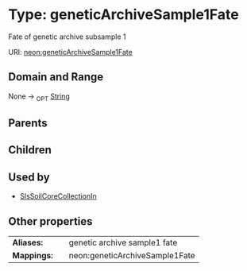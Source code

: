 
# Type: geneticArchiveSample1Fate


Fate of genetic archive subsample 1

URI: [neon:geneticArchiveSample1Fate](https://data.neonscience.org/geneticArchiveSample1Fate)


## Domain and Range

None ->  <sub>OPT</sub> [String](types/String.md)

## Parents


## Children


## Used by

 * [SlsSoilCoreCollectionIn](SlsSoilCoreCollectionIn.md)

## Other properties

|  |  |  |
| --- | --- | --- |
| **Aliases:** | | genetic archive sample1 fate |
| **Mappings:** | | neon:geneticArchiveSample1Fate |

